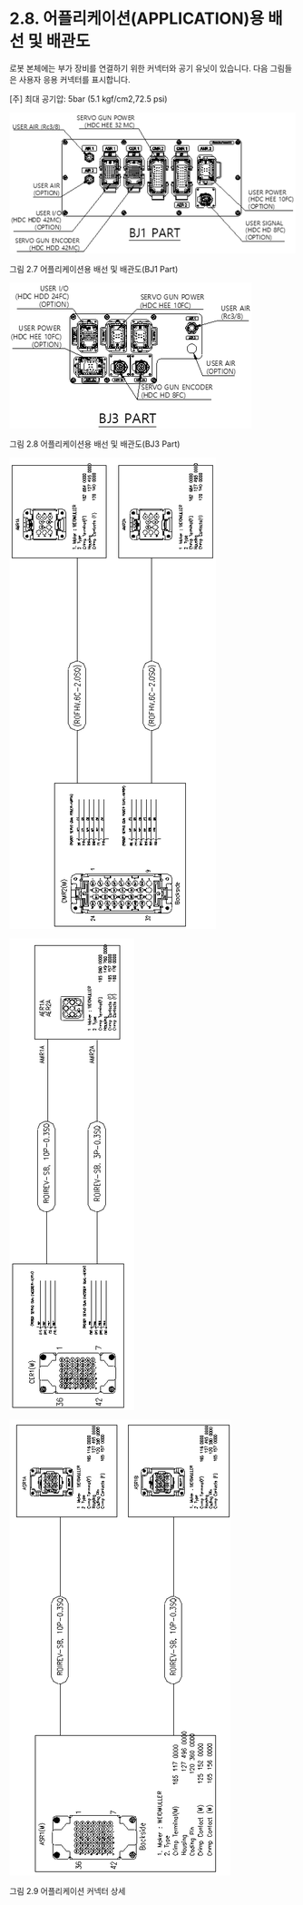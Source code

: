 ﻿# 2.8. 어플리케이션(APPLICATION)용 배선 및 배관도


로봇 본체에는 부가 장비를 연결하기 위한 커넥터와 공기 유닛이 있습니다.
다음 그림들은 사용자 응용 커넥터를 표시합니다.

[주] 최대 공기압: 5bar (5.1 kgf/cm2,72.5 psi)



![](../_assets/그림_2.7_어플리케이션용_배선_및_배관도_BJ1.png)

그림 2.7 어플리케이션용 배선 및 배관도(BJ1 Part)

![](../_assets/그림_2.8_어플리케이션용_배선_및_배관도_BJ3.png)

그림 2.8 어플리케이션용 배선 및 배관도(BJ3 Part)

![](../_assets/그림_2.9_어플리케이션_커넥터_상세1.png)


![](../_assets/그림_2.9_어플리케이션_커넥터_상세2.png)


![](../_assets/그림_2.9_어플리케이션_커넥터_상세3.png)

그림 2.9 어플리케이션 커넥터 상세